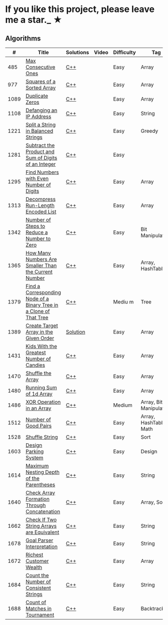 # If you like this project, please leave me a star._ &#9733;
<!-- [C++](../master/cpp/.cpp) -->
## Algorithms

|  #  |      Title     |   Solutions   | Video  | Difficulty  | Tag
|-----|----------------|---------------|--------|-------------|-------------
|485|[Max Consecutive Ones](https://leetcode.com/problems/max-consecutive-ones/)| [C++](../master/cpp/485.cpp) | |Easy| Array |
|977|[Squares of a Sorted Array](https://leetcode.com/problems/squares-of-a-sorted-array/)| [C++](../master/cpp/977.cpp) | |Easy| Array
|1089|[Duplicate Zeros](https://leetcode.com/problems/duplicate-zeros/)| [C++](../master/cpp/1089.cpp) | |Easy| Array |
|1108|[Defanging an IP Address](https://leetcode.com/problems/defanging-an-ip-address/)|[C++](../master/cpp/1108.cpp) | |Easy|String|
|1221|[Split a String in Balanced Strings](https://leetcode.com/problems/split-a-string-in-balanced-strings/)|[C++](../master/cpp/1221.cpp) | |Easy|Greedy|
|1281|[Subtract the Product and Sum of Digits of an Integer](https://leetcode.com/problems/subtract-the-product-and-sum-of-digits-of-an-integer/)|[C++](../master/cpp/1281.cpp) |   |Easy||
|1295|[Find Numbers with Even Number of Digits](https://leetcode.com/problems/find-numbers-with-even-number-of-digits/)| [C++](../master/cpp/1295.cpp) | |Easy| Array|
|1313|[Decompress Run-Length Encoded List](https://leetcode.com/problems/decompress-run-length-encoded-list/)|[C++](../master/cpp/1313.cpp) | |Easy|Array|
|1342|[Number of Steps to Reduce a Number to Zero](https://leetcode.com/problems/number-of-steps-to-reduce-a-number-to-zero/)|[C++](../master/cpp/1342.cpp) | |Easy|Bit Manipulation|
|1365|[How Many Numbers Are Smaller Than the Current Number](https://leetcode.com/problems/how-many-numbers-are-smaller-than-the-current-number/)|[C++](../master/cpp/1365.cpp) | |Easy|Array, HashTable|
|1379|[Find a Corresponding Node of a Binary Tree in a Clone of That Tree](https://leetcode.com/problems/find-a-corresponding-node-of-a-binary-tree-in-a-clone-of-that-tree/)|[C++](../master/cpp/1379.cpp) | |Mediu m|Tree|
|1389|[Create Target Array in the Given Order](https://leetcode.com/problems/create-target-array-in-the-given-order/)|[Solution](../master/cpp/1389.cpp) | |Easy|Array|
|1431|[Kids With the Greatest Number of Candies](https://leetcode.com/problems/kids-with-the-greatest-number-of-candies/)|[C++](../master/cpp/1431.cpp) | |Easy|Array|
|1470|[Shuffle the Array](https://leetcode.com/problems/shuffle-the-array/)|[C++](../master/cpp/1470.cpp) | |Easy|Array|
|1480|[Running Sum of 1d Array](https://leetcode.com/problems/running-sum-of-1d-array/)|[C++](../master/cpp/1480.cpp)| |Easy|Array|
|1486|[XOR Operation in an Array](https://leetcode.com/problems/xor-operation-in-an-array/)|[C++](../master/cpp/1486.cpp) | |Medium|Array, Bit Manipulation|
|1512|[Number of Good Pairs](https://leetcode.com/problems/number-of-good-pairs/)|[C++](../master/cpp/1512.cpp)| |Easy|Array, HashTable, Math|
|1528|[Shuffle String](https://leetcode.com/problems/shuffle-string/)|[C++](../master/cpp/1528.cpp) | |Easy|Sort|
|1603|[Design Parking System](https://leetcode.com/problems/design-parking-system/)|[C++](../master/cpp/1603.cpp) ||Easy|Design|
|1614|[Maximum Nesting Depth of the Parentheses](https://leetcode.com/problems/maximum-nesting-depth-of-the-parentheses/)|[C++](../master/cpp/1614.cpp) ||Easy|String|
|1640|[Check Array Formation Through Concatenation](https://leetcode.com/problems/check-array-formation-through-concatenation/)|[C++](../master/cpp/1640.cpp) ||Easy|Array, Sort|
|1662|[Check If Two String Arrays are Equivalent](https://leetcode.com/problems/check-if-two-string-arrays-are-equivalent/)|[C++](../master/cpp/1662.cpp) ||Easy|String|
|1678|[Goal Parser Interpretation](https://leetcode.com/problems/goal-parser-interpretation/)|[C++](../master/cpp/1678.cpp) ||Easy|String|
|1672|[Richest Customer Wealth](https://leetcode.com/problems/richest-customer-wealth/)|[C++](../master/cpp/1672.cpp) ||Easy|Array|
|1684|[Count the Number of Consistent Strings](https://leetcode.com/problems/count-the-number-of-consistent-strings/)|[C++](../master/cpp/1684.cpp) ||Easy|String|
|1688|[Count of Matches in Tournament](https://leetcode.com/problems/count-of-matches-in-tournament/)|[C++](../master/cpp/1688.cpp) ||Easy|Backtracking|
